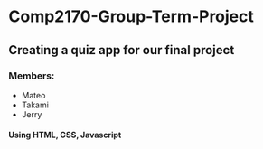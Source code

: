 # Comp2170-Group-Term-Project

## Creating a quiz app for our final project 

### Members:
- Mateo
- Takami 
- Jerry 

#### Using HTML, CSS, Javascript
